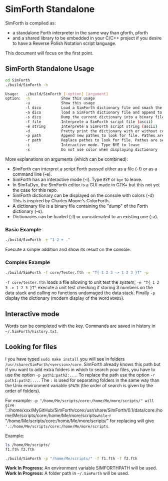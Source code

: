 # SimForth Standalone

SimForth is compiled as:
* a standalone Forth interpreter in the same way than gforth, pforth
* and a shared library to be embedded in your C/C++ project if you desire
to have a Reverse Polish Notation script language.

This document will focus on the first point.

## SimForth Standalone Usage

```sh
cd SimForth
./build/SimForth -h

Usage:   ./build/SimForth [-option] [argument]
option:  -h              Show this usage
         -u              Show this usage
         -l dico         Load a SimForth dictionary file and smash the current dictionary
         -a dico         load a SimForth dictionary file and append to the current dictionary
         -s dico         Dump the current dictionary into a binary file
         -f file         Interprete a SimForth script file (ascii)
         -e string       Interprete a SimForth script string (ascii)
         -d              Pretty print the dictionary with or without color (depending on option -x)
         -p path         Append new pathes to look for file. Pathes are separated by character ':'
         -r path         Replace pathes to look for file. Pathes are separated by character ':'
         -i              Interactive mode. Type BYE to leave
         -x              Do not use color when displaying dictionary
```

More explanations on arguments (which can be combined):
* SimForth can interpret a script Forth passed either as a file (-f) or as a command line (-e).
* SimForth has an interactive mode (-i). Type `BYE` or `bye` to leave.
* In SimTaDyn, the SimForth editor is a GUI made in GTK+ but this not yet the case for this repo.
* SimForth dictionary can be displayed on the console with colors (-d) This is inspired by Charles Moore's ColorForth.
* A dictionary file is a binary file containing the "dump" of the Forth dictionary (-s).
* Dictionaries can be loaded (-l) or concatenated to an existing one (-a).

### Basic Example

```sh
./build/SimForth -e "1 2 + ."
```

Execute a simple addition and show its result on the console.

### Complex Example

```sh
./build/SimForth -f core/Tester.fth -e "T{ 1 2 3 -> 1 2 3 }T" -p
```

`-f core/tester.fth` loads a file allowing to unit test the system; `-e "T{ 1 2
3 -> 1 2 3 }T"` execute a unit test checking if storing 3 numbers on the data
stack and calling no functions undamaged the data stack.  Finally `-p` display
the dictionary (modern display of the word `WORDS`).

## Interactive mode

Words can be completed with the <TAB> key. Commands are saved in history in
`~/.SimForth/history.txt`.

## Looking for files

I you have typed `sudo make install` you will see in folders `/usr/share/SimForth/<version>/core`.
SimForth already knows this path but if you
want to add extra folders in which to search your files, you have to use the
option `-p path1:path2:...`. To replace the path use the option `-r
path1:path2:...`. The `:` is used for separating folders in the same way than the
Unix environment variable `$PATH` (the order of search is given by the order of
folders).

For example: `-p "/home/Me/scripts/core:/home/Me/more/scripts/" will
give `'.:/home/xxx/MyGitHub/SimForth/core:/usr/share/SimForth/0.1/data/core:/home/Me/scripts/core:/home/Me/more/scripts`
while `-r "/home/Me/scripts/core:/home/Me/more/scripts/" for replacing will give
`'.:/home/Me/scripts/core:/home/Me/more/scripts`.

Example:
```sh
ls /home/Me/scripts/
f1.fth f2.fth

./build/SimForth -p "/home/Me/scripts/" -f f1.fth -f f2.fth
```

**Work In Progress:** An environment variable SIMFORTHPATH will be used.
**Work In Progress:** A folder path in `~/.SimForth` will be used.
